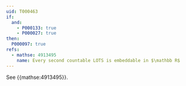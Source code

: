 ```yaml
---
uid: T000463
if:
  and:
    - P000133: true
    - P000027: true
then:
  P000097: true
refs:
  - mathse: 4913495
    name: Every second countable LOTS is embeddable in $\mathbb R$
---
```


See {{mathse:4913495}}.
